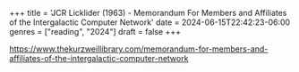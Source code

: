 +++
title = 'JCR Licklider (1963) - Memorandum For Members and Affiliates of the Intergalactic Computer Network'
date = 2024-06-15T22:42:23-06:00
genres = ["reading", "2024"]
draft = false
+++

https://www.thekurzweillibrary.com/memorandum-for-members-and-affiliates-of-the-intergalactic-computer-network